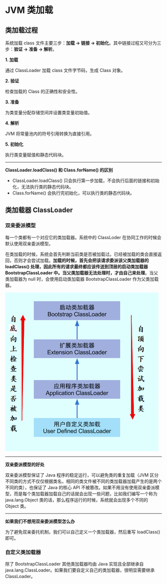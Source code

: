 # JVM 类加载

## 类加载过程

系统加载 class 文件主要三步：**加载 -> 链接 -> 初始化**。其中链接过程又可分为三步：**验证 -> 准备 -> 解析**。

**1. 加载**

通过 ClassLoader 加载 class 文件字节码，生成 Class 对象。

**2. 验证**

检查加载的 Class 的正确性和安全性。

**3. 准备**

为类变量分配存储空间并设置类变量初始值。

**4. 解析**

JVM 将常量池内的符号引用转换为直接引用。

**5. 初始化**

执行类变量赋值和静态代码块。

---

**ClassLoader.loadClass() 和 Class.forName() 的区别**

- ClassLoader.loadClass() 只会执行第一步加载，不会执行后面的链接和初始化，无法执行类的静态代码块。
- Class.forName() 会执行完初始化，可以执行类的静态代码块。

## 类加载器 ClassLoader

### 双亲委派模型

每一个类都有一个对应它的类加载器。系统中的 ClassLoder 在协同工作的时候会默认使用双亲委派模型。

在类加载的时候，系统会首先判断当前类是否被加载过。已经被加载的类会直接返回，否则才会尝试加载。**加载的时候，首先会把该请求委派该父类加载器的 loadClass() 处理，因此所有的请求最终都应该传送到顶层的启动类加载器 BootstrapClassLoader 中。当父类加载器无法处理时，才由自己来处理**。当父类加载器为 null 时，会使用启动类加载器 BootstrapClassLoader 作为父类加载器。

![](assets/20190724100137494_18135.png)

---

**双亲委派模型的好处**

双亲委派模型保证了 Java 程序的稳定运行，可以避免类的重复加载（JVM 区分不同类的方式不仅仅根据类名，相同的类文件被不同的类加载器加载产生的是两个不同的类），也保证了 Java 的核心 API 不被篡改。如果不用没有使用双亲委派模型，而是每个类加载器加载自己的话就会出现一些问题，比如我们编写一个称为 java.lang.Object 类的话，那么程序运行的时候，系统就会出现多个不同的 Object 类。

---

**如果我们不想用双亲委派模型怎么办**

为了避免双亲委托机制，我们可以自己定义一个类加载器，然后重写 loadClass() 即可。

### 自定义类加载器

除了 BootstrapClassLoader 其他类加载器均由 Java 实现且全部继承自 java.lang.ClassLoader。如果我们要自定义自己的类加载器，很明显需要继承 ClassLoader。

